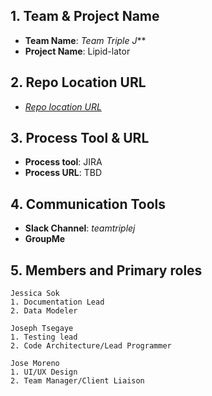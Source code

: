 ## 1. Team & Project Name 
- **Team Name**: _Team Triple J_**
- **Project Name**: Lipid-lator
  
## 2. Repo Location URL
- _[Repo location URL](https://github.com/soft-eng-practicum/lipid-lator.git)_

## 3. Process Tool & URL
- **Process tool**: JIRA
- **Process URL**: TBD

## 4. Communication Tools
- **Slack Channel**: _teamtriplej_
- **GroupMe**
	 
## 5. Members and Primary roles
    Jessica Sok
    1. Documentation Lead
    2. Data Modeler
	
	Joseph Tsegaye
	1. Testing lead
	2. Code Architecture/Lead Programmer
    
    Jose Moreno
    1. UI/UX Design
    2. Team Manager/Client Liaison
	